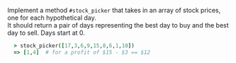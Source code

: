 Implement a method `#stock_picker` that takes in an array of stock prices, one for each hypothetical day.  
It should return a pair of days representing the best day to buy and the best day to sell.  Days start at 0.

~~~ruby
  > stock_picker([17,3,6,9,15,8,6,1,10])
  => [1,4]  # for a profit of $15 - $3 == $12
~~~

